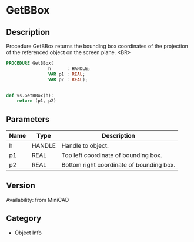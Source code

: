 # GetBBox

## Description
Procedure GetBBox returns the bounding box coordinates of the projection of the referenced object on the screen plane. &lt;BR&gt;


```pascal
PROCEDURE GetBBox(
				h      : HANDLE;
				VAR p1 : REAL;
				VAR p2 : REAL);
```

```python

def vs.GetBBox(h):
    return (p1, p2)
```

## Parameters
|Name|Type|Description|
|---|---|---|
|h|HANDLE|Handle to object.|
|p1|REAL|Top left coordinate of bounding box.|
|p2|REAL|Bottom right coordinate of bounding box.|

## Version
Availability: from MiniCAD
## Category
* Object Info

